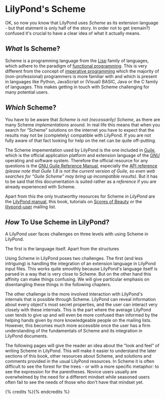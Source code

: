 # LilyPond's Scheme

OK, so now you know that LilyPond uses *Scheme* as its extension language - but
that statment is only half of the story.  In order not to get (remain?) confused
it's crucial to have a clear idea of what it actually means.

## *What* Is Scheme?

Scheme is a programming language from the
[Lisp](https://en.wikipedia.org/wiki/Lisp_%28programming_language%29) family of
languages, which adhere to the paradigm of [functional
programming](https://en.wikipedia.org/wiki/Functional_programming).  This is
very different from the concept of [imperative
programming](https://en.wikipedia.org/wiki/Imperative_programming#History_of_imperative_and_object-oriented_languages)
which the majority of (non-professional) programmers is more familiar with and
which is present in languages like Python, JavaScript or (Visual) BASIC, Java or
the C family of languages.  This makes getting in touch with Scheme challenging
for many potential users.

## *Which* Scheme?

You have to be aware that *Scheme is not (necessarily) Scheme*, as there are
many Scheme *implementations* around.  In real life this means that when you
search for “Scheme” solutions on the internet you have to expect that the
results may not be (completely) compatible with LilyPond.  If you are not fully
aware of that fact looking for help on the net can be quite off-putting.

The Scheme impementation used by LilyPond is the one included in
[Guile](http://www.gnu.org/software/guile/), which is the official application
platform and extension language of the [GNU](http://gnu.org) operating and
software system.  Therefore the official resource for any questions is the [GNU
Guile Reference
Manual](https://www.gnu.org/software/guile/docs/docs-1.8/guile-ref/), especially
the [API
reference](https://www.gnu.org/software/guile/docs/docs-1.8/guile-ref/API-Reference.html#API-Reference)
*(please note that Guile 1.8 is not the current version of Guile, so even web
searches for “Guile Scheme” may bring up incompatible results)*.  But it has to
be said that this documentation is suited rather as a *reference* if you are
already experienced with Scheme.

Apart from this the only trustworthy resources for Scheme *in LilyPond* are the
[LilyPond manual](http://lilypond.org/doc/v2.18/Documentation/extending/), this
book, tutorials on [Scores of Beauty](http://lilypondblog.org) or the
[lilypond-user](https://lists.gnu.org/mailman/listinfo/lilypond-user) mailing
list.


## *How* To Use Scheme in LilyPond?

A LilyPond user faces challenges on three levels with using Scheme in LilyPond.

The first is the language itself.  Apart from the structures 

Using Scheme in LilyPond poses two challenges.  The first (and less intriguing)
is handling the integration of an extension language in LilyPond input files.
This works quite smoothly because LilyPond's language itself is parsed in a way
that is very close to Scheme.  But on the other hand this affinity can make
things confusing.  We will give particular emphasis on disentangling these
things in the following chapters.

The other challenge is the more involved interaction with LilyPond's internals
that is possible through Scheme.  LilyPond can reveal information about every
object's most secret properties, and the user can interact very closely with
these internals.  This is the part where the average LilyPond user tends to give
up and will even be more confused than informed by the helping hands given by
more knowledgeable people on the mailing lists.  However, this becomes much more
accessible once the user has a firm understanding of the fundamentals of Scheme
and its integration in LilyPond documents.

The following pages will give the reader an idea about the “look and feel” of
writing Scheme in LilyPond.  This will make it easier  to understand the later
sections of this book, other resources about Scheme, and solutions and comments
provided in the usual LilyPond resources.  In Scheme it is often difficult to
see the forest for the trees - or with a more specific metaphor: to see the
expression for the parentheses.  Novice users usually are overwhelmed by the
need for a different mindset while seasoned users often fail to see the needs of
those who don't have that mindset yet.



{% credits %}{% endcredits %}
